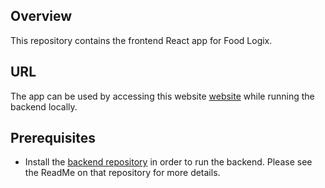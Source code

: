 ## Overview
This repository contains the frontend React app for Food Logix.

## URL
The app can be used by accessing this website [website](https://foodlogix.up.railway.app/basePage) while running the backend locally.

## Prerequisites
- Install the [backend repository](https://github.com/E-E-Inc/FYP_Python) in order to run the backend. Please see the ReadMe on that repository for more details. 
